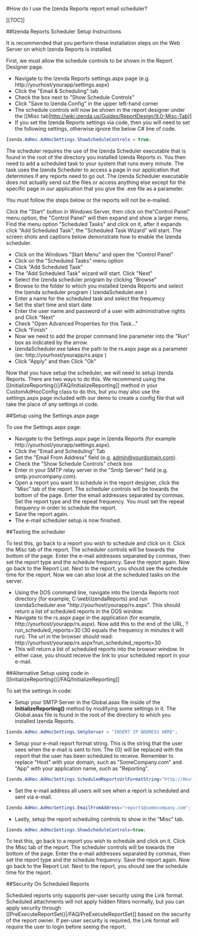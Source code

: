 #How do I use the Izenda Reports report email scheduler?

[[_TOC_]]

##Izenda Reports Scheduler Setup Instructions

It is recommended that you perform these installation steps on the Web Server on which Izenda Reports is installed.

First, we must allow the schedule controls to be shown in the Report Designer page.

* Navigate to the Izenda Reports settings.aspx page (e.g. http://yourhost/yourapp/settings.aspx)
* Click the "Email & Scheduling" tab
* Check the box next to "Show Schedule Controls"
* Click "Save to Izenda.Config" in the upper left-hand corner
* The schedule controls will now be shown in the report designer under the [[Misc tab|http://wiki.izenda.us/Guides/ReportDesign/9.0-Misc-Tab]]
* If you set the Izenda Reports settings via code, then you will need to set the following settings, otherwise ignore the below C# line of code.

```csharp
Izenda.AdHoc.AdHocSettings.ShowScheduleControls = true;
```

The scheduler requires the use of the Izenda Scheduler executable that is found in the root of the directory you installed Izenda Reports in. You then need to add a scheduled task to your system that runs every minute. The task uses the Izenda Scheduler to access a page in our application that determines if any reports need to go out. The Izenda Scheduler executable does not actually send out the files or access anything else except for the specific page in our application that you give the .exe file as a parameter.

You must follow the steps below or the reports will not be e-mailed.

Click the "Start" button in Windows Server, then click on the"Control Panel" menu option, the "Control Panel" will then expand and show a larger menu, Find the menu option "Scheduled Tasks" and click on it, after it expands click "Add Scheduled Task", the "Scheduled Task Wizard" will start. The screen shots and captions below demonstrate how to enable the Izenda scheduler.

* Click on the Windows "Start Menu" and open the "Control Panel" 
* Click on the "Scheduled Tasks" menu option 
* Click "Add Scheduled Task" 
* The "Add Scheduled Task" wizard will start. Click "Next" 
* Select the Izenda scheduler program by clicking "Browse" 
* Browse to the folder to which you installed Izenda Reports and select the Izenda scheduler program ( IzendaScheduler.exe ) 
* Enter a name for the scheduled task and select the frequency 
* Set the start time and start date 
* Enter the user name and password of a user with administrative rights and Click "Next" 
* Check "Open Advanced Properties for this Task..." 
* Click "Finish" 
* Now we need to add the proper command line parameter into the "Run" box as indicated by the arrow. 
* IzendaScheduler.exe takes the path to the rs.aspx page as a parameter (ex: http://yourhost/yourapp/rs.aspx ) 
* Click "Apply" and then Click "Ok"

Now that you have setup the scheduler, we will need to setup Izenda Reports. There are two ways to do this. We recommend using the [[InitializeReporting()|/FAQ/InitializeReporting]] method in your CustomAdHocConfig class to do this, but you may also use the settings.aspx page included with our demo to create a config file that will take the place of any settings in code.

##Setup using the Settings.aspx page

To use the Settings.aspx page:

* Navigate to the Settings.aspx page in Izenda Reports (for example http://yourhost/yourapp/settings.aspx).
* Click the "Email and Scheduling" Tab
* Set the "Email From Address" field (e.g. admin@yourdomain.com).
* Check the "Show Schedule Controls" check box
* Enter in your SMTP relay server in the "Smtp Server" field (e.g. smtp.yourcompany.com).
* Open a report you want to schedule in the report designer, click the “Misc” tab of the report. The scheduler controls will be towards the bottom of the page. Enter the email addresses separated by commas. Set the report type and the repeat frequency. You must set the repeat frequency in order to schedule the report.
* Save the report again.
* The e-mail scheduler setup is now finished.

##Testing the scheduler

To test this, go back to a report you wish to schedule and click on it. Click the Misc tab of the report. The scheduler controls will be towards the bottom of the page. Enter the e-mail addresses separated by commas, then set the report type and the schedule frequency. Save the report again. Now go back to the Report List. Next to the report, you should see the schedule time for the report. Now we can also look at the scheduled tasks on the server.

* Using the DOS command line, navigate into the Izenda Reports root directory (for example, C:\web\IzendaReports) and run IzendaScheduler.exe "http://yourhost/yourapp/rs.aspx". This should return a list of scheduled reports in the DOS window.
* Navigate to the rs.aspx page in the application (for example, http://yourhost/yourapp/rs.aspx). Now add this to the end of the URL, ?run_scheduled_reports=30 (30 equals the frequency in minutes it will run). The url in the browser should read: http://yourhost/yourapp/rs.aspx?run_scheduled_reports=30
* This will return a list of scheduled reports into the browser window. In either case, you should receive the link to your scheduled report in your e-mail.

##Alternative Setup using code in [[InitializeReporting()|/FAQ/InitializeReporting]]

To set the settings in code:

* Setup your SMTP Server in the Global.asax file inside of the **InitializeReporting()** method by modifying some settings in it. The Global.asax file is found in the root of the directory to which you installed Izenda Reports.

```csharp
Izenda.AdHoc.AdHocSettings.SmtpServer = "INSERT IP ADDRESS HERE";
```

* Setup your e-mail report format string. This is the string that the user sees when the e-mail is sent to him. The {0} will be replaced with the report that the user has been scheduled to receive. Remember to replace "Host" with your domain, such as "SomeCompany.com" and "App" with your application name, such as "Reporting".

```csharp
Izenda.AdHoc.AdHocSettings.ScheduledReportsUrlFormatString="http://Host/App/reportviewer.aspx?{0}";
```
* Set the e-mail address all users will see when a report is scheduled and sent via e-mail.

```csharp
Izenda.AdHoc.AdHocSettings.EmailFromAddress="reports@somecompany.com";
```

* Lastly, setup the report scheduling controls to show in the “Misc” tab.

```csharp
Izenda.AdHoc.AdHocSettings.ShowScheduleControls=true;
```

To test this, go back to a report you wish to schedule and click on it. Click the Misc tab of the report. The scheduler controls will be towards the bottom of the page. Enter the e-mail addresses separated by commas, then set the report type and the schedule frequency. Save the report again. Now go back to the Report List. Next to the report, you should see the schedule time for the report.

##Security On Scheduled Reports

Scheduled reports only supports per-user security using the Link format.  Scheduled attachments will not apply hidden filters normally, but you can apply security through [[PreExecuteReportSet()|/FAQ/PreExecuteReportSet]] based on the security of the report owner.  If per-user security is required, the Link format will require the user to login before seeing the report.